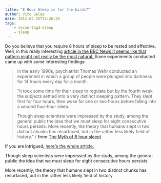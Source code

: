 ```yaml
---
title: "8 Hour Sleep is for the birds?"
author: Pito Salas
date: 2012-02-25T21:26:20
tags:
    - secon-tagd-sleep
    - sleep
---
```




Do you believe that you require 8 hours of sleep to be rested and effective.
Well, in this really interesting [article in the BBC News it seems like that
pattern might not really be the most natural.
](<http://www.bbc.co.uk/news/magazine-16964783>)Some experiments conducted
came up with some interesting findings:

> In the early 1990s, psychiatrist Thomas Wehr conducted an experiment in
> which a group of people were plunged into darkness for 14 hours every day
> for a month.
>
> "It took some time for their sleep to regulate but by the fourth week the
> subjects settled into a very distinct sleeping pattern. They slept first for
> four hours, then woke for one or two hours before falling into a second
> four-hour sleep.
>
> Though sleep scientists were impressed by the study, among the general
> public the idea that we must sleep for eight consecutive hours persists.
> More recently, the theory that humans slept in two distinct chunks has
> resurfaced, but in the rather less likely field of history." ( **from** [The
> Myth of 8 hour sleep)](<http://www.bbc.co.uk/news/magazine-16964783>)

If you are intrigued, [here's the whole
article.](<http://www.bbc.co.uk/news/magazine-16964783>)

Though sleep scientists were impressed by the study, among the general public
the idea that we must sleep for eight consecutive hours persists.

More recently, the theory that humans slept in two distinct chunks has
resurfaced, but in the rather less likely field of history.


